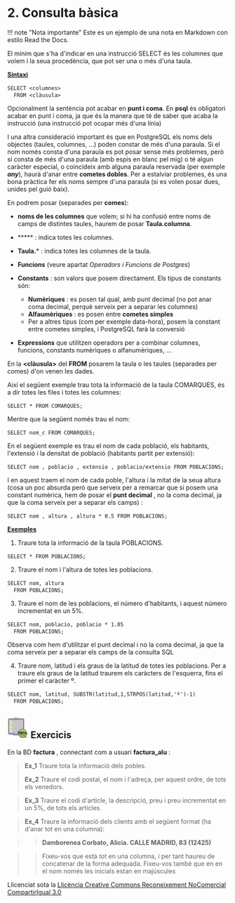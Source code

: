 # 2\. Consulta bàsica

!!! note "Nota importante"
    Este es un ejemplo de una nota en Markdown con estilo Read the Docs.

    
  El mínim que s'ha d'indicar en una instrucció SELECT és les columnes que volem
i la seua procedència, que pot ser una o més d'una taula.

**<u>Sintaxi</u>**
```
SELECT <columnes>
  FROM <clàusula>
```
Opcionalment la sentència pot acabar en **punt i coma**. En **psql** és
obligatori acabar en punt i coma, ja que és la manera que té de saber que
acaba la instrucció (una instrucció pot ocupar més d'una línia)

I una altra consideració important és que en PostgreSQL els noms dels objectes
(taules, columnes, ...) poden constar de més d'una paraula. Si el nom només
consta d'una paraula es pot posar sense més problemes, però si consta de més
d'una paraula (amb espis en blanc pel mig) o té algun caràcter especial, o
coincideix amb alguna paraula reservada (per exemple _**any**_), haurà d'anar
entre **cometes dobles**. Per a estalviar problemes, és una bona pràctica fer
els noms sempre d'una paraula (si es volen posar dues, unides pel guió baix).

En **<columnes>** podrem posar (separades per **comes**):

  * **noms de les columnes** que volem; si hi ha confusió entre noms de camps de distintes taules, haurem de posar **Taula.columna**.

  * ***** : indica totes les columnes.

  * **Taula.*** : indica totes les columnes de la taula.

  * **Funcions** (veure apartat  _Operadors i Funcions de Postgres_)

  * **Constants** : son valors que posem directament. Els tipus de constants són:

    * **Numèriques** : es posen tal qual, amb punt decimal (no pot anar coma decimal, perquè serveix per a separar les columnes)
    * **Alfaumèriques** : es posen entre **cometes simples**
    * Per a altres tipus (com per exemple data-hora), posem la constant entre cometes simples, i PostgreSQL farà la conversió
  * **Expressions** que utilitzen operadors per a combinar columnes, funcions, constants numèriques o alfanumèriques, ...

En la **<clàusula>** del **FROM** posarem la taula o les taules (separades
per comes) d'on venen les dades.

Així el següent exemple trau tota la informació de la taula COMARQUES, és a
dir totes les files i totes les columnes:
```
SELECT * FROM COMARQUES;
```
Mentre que la següent només trau el nom:
```
SELECT nom_c FROM COMARQUES;
```
En el següent exemple es trau el nom de cada població, els habitants,
l'extensió i la densitat de població (habitants partit per extensió):
```
SELECT nom , poblacio , extensio , poblacio/extensio FROM POBLACIONS;
```
I en aquest traem el nom de cada poble, l'altura i la mitat de la seua altura
(cosa un poc absurda però que serveix per a remarcar que si posem una constant
numèrica, hem de posar el **punt decimal** , no la coma decimal, ja que la
coma serveix per a separar els camps) :
```
SELECT nom , altura , altura * 0.5 FROM POBLACIONS;
```
**<u>Exemples</u>**

  1) Traure tota la informació de la taula POBLACIONS.
```
SELECT * FROM POBLACIONS;
```
  2) Traure el nom i l'altura de totes les poblacions.
```
SELECT nom, altura  
  FROM POBLACIONS;
```
  3) Traure el nom de les poblacions, el número d'habitants, i aquest número incrementat en un 5%.
```
SELECT nom, poblacio, poblacio * 1.05  
  FROM POBLACIONS;
```
Observa com hem d'utilitzar el punt decimal i no la coma decimal, ja que la
coma serveix per a separar els camps de la consulta SQL

  4) Traure nom, latitud i els graus de la latitud de totes les poblacions. Per a traure els graus de la latitud traurem els caràcters de l'esquerra, fins el primer el caràcter º.
```
SELECT nom, latitud, SUBSTR(latitud,1,STRPOS(latitud,'º')-1)  
  FROM POBLACIONS;
```
## ![](icon_activity.gif) Exercicis

En la BD **factura** , connectant com a usuari **factura_alu** :

> **Ex_1** Traure tota la informació dels pobles.
>
> **Ex_2** Traure el codi postal, el nom i l'adreça, per aquest ordre, de tots
> els venedors.

> **Ex_3** Traure el codi d'article, la descripció, preu i preu incrementat en
> un 5%, de tots els articles.

> **Ex_4** Traure la informació dels clients amb el següent format (ha d'anar
> tot en una columna):

> > **Damborenea Corbato, Alicia. CALLE MADRID, 83 (12425)**
>

>> Fixeu-vos que està tot en una columna, i per tant haureu de concatenar de
la forma adequada. Fixeu-vos també que en en el nom només les inicials estan
en majúscules

Llicenciat sota la  [Llicència Creative Commons Reconeixement NoComercial
CompartirIgual 3.0](http://creativecommons.org/licenses/by-nc-sa/3.0/)

